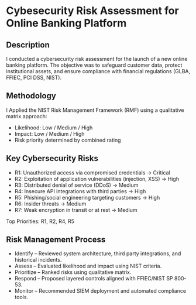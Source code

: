 <h1>Cybesecurity Risk Assessment for Online Banking Platform</h1>

<h2>Description</h2>
I conducted a cybersecurity risk assessment for the launch of a new online banking platform. The objective was to safeguard customer data, protect institutional assets, and ensure compliance with financial regulations (GLBA, FFIEC, PCI DSS, NIST).

<h2>Methodology</h2>

I Applied the NIST Risk Management Framework (RMF) using a qualitative matrix approach:
- Likelihood: Low / Medium / High<br>
- Impact: Low / Medium / High<br>
- Risk priority determined by combined rating<br>

<h2>Key Cybersecurity Risks</h2>

- R1: Unauthorized access via compromised credentials → Critical<br>
- R2: Exploitation of application vulnerabilities (injection, XSS) → High<br>
- R3: Distributed denial of service (DDoS) → Medium<br>
- R4: Insecure API integrations with third parties → High<br>
- R5: Phishing/social engineering targeting customers → High<br>
- R6: Insider threats → Medium<br>
- R7: Weak encryption in transit or at rest → Medium

Top Priorities: R1, R2, R4, R5

<h2>Risk Management Process</h2>

- Identify – Reviewed system architecture, third party integrations, and historical incidents.<br>
- Assess – Evaluated likelihood and impact using NIST criteria.<br>
- Prioritize – Ranked risks using qualitative matrix.<br>
- Respond – Proposed layered controls aligned with FFIEC/NIST SP 800-53.<br>
- Monitor – Recommended SIEM deployment and automated compliance tools.







<!--
 ```diff
- text in red
+ text in green
! text in orange
# text in gray
@@ text in purple (and bold)@@
```
--!>
